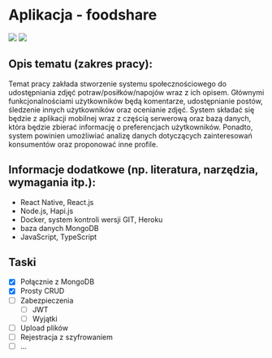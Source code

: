 # Aplikacja - foodshare
![](https://img.shields.io/badge/hapi-v20.1.5-yellowgreen)
![](https://img.shields.io/badge/node-v14.15.5-brightgreen)

## Opis tematu (zakres pracy): 
Temat pracy zakłada stworzenie systemu społecznościowego do udostępniania zdjęć potraw/posiłków/napojów wraz z ich opisem. 
Głównymi funkcjonalnościami użytkowników będą komentarze, udostępnianie postów, śledzenie innych użytkowników oraz ocenianie zdjęć.
System składać się będzie z aplikacji mobilnej wraz z częścią serwerową oraz bazą danych, która będzie zbierać informację o preferencjach użytkowników. 
Ponadto, system powinien umożliwiać analizę danych dotyczących zainteresowań konsumentów oraz proponować inne profile. 

## Informacje dodatkowe (np. literatura, narzędzia, wymagania itp.):
- React Native, React.js 
- Node.js, Hapi.js 
- Docker, system kontroli wersji GIT, Heroku
- baza danych MongoDB 
- JavaScript, TypeScript

## Taski

- [x] Połącznie z MongoDB
- [x] Prosty CRUD
- [ ] Zabezpieczenia
    - [ ] JWT
    - [ ] Wyjątki
- [ ] Upload plików
- [ ] Rejestracja z szyfrowaniem
- [ ] ...
